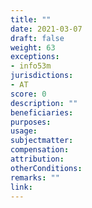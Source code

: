 ```yaml
---
title: ""
date: 2021-03-07
draft: false
weight: 63
exceptions:
- info53m
jurisdictions:
- AT
score: 0
description: "" 
beneficiaries:
purposes: 
usage:
subjectmatter:
compensation:
attribution: 
otherConditions: 
remarks: ""
link: 
---
```

